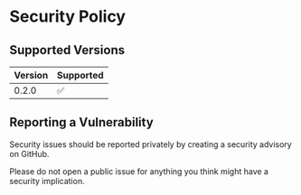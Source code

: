 # Security Policy

## Supported Versions

| Version | Supported          |
| ------- | ------------------ |
| 0.2.0   | :white_check_mark: |

## Reporting a Vulnerability

Security issues should be reported privately by creating a security advisory on GitHub.

Please do not open a public issue for anything you think might have a security implication.
